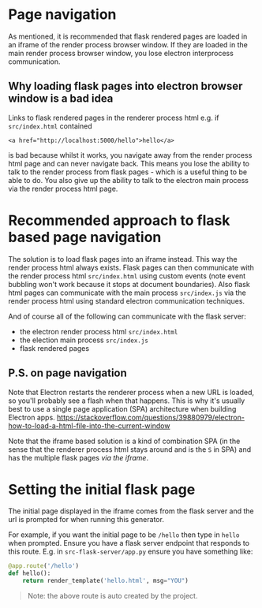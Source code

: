 # Page navigation

As mentioned, it is recommended that flask rendered pages are loaded in an iframe of the render process browser window. If they are loaded in the main render process browser window, you lose electron interprocess communication.

## Why loading flask pages into electron browser window is a bad idea

Links to flask rendered pages in the renderer process html e.g. if
`src/index.html` contained
    
    <a href="http://localhost:5000/hello">hello</a>

is bad because whilst it works, you navigate away from the render process html
page and can never navigate back. This means you lose the ability to talk to the
render process from flask pages - which is a useful thing to be able to do. You
also give up the ability to talk to the electron main process via the render
process html page.

# Recommended approach to flask based page navigation
The solution is to load flask pages into an iframe instead. This way the render
process html always exists. Flask pages can then communicate with the render
process html `src/index.html` using custom events (note event bubbling won't
work because it stops at document boundaries). Also flask html pages can
communicate with the main process `src/index.js` via the render
process html using standard electron communication techniques.

And of course all of the following can communicate with the flask server:
- the electron render process html `src/index.html`
- the election main process `src/index.js`
- flask rendered pages

## P.S. on page navigation

Note that Electron restarts the renderer process when a new URL is loaded, so you'll probably see a flash when that happens. This is why it's usually best to use a single page application (SPA) architecture when building Electron apps.  https://stackoverflow.com/questions/39880979/electron-how-to-load-a-html-file-into-the-current-window

Note that the iframe based solution is a kind of combination SPA (in the sense that the renderer process html stays around and is the `S` in SPA) and has the multiple flask pages _via the iframe_.

# Setting the initial flask page

The initial page displayed in the iframe comes from the flask server and the url is prompted for when running this generator.

For example, if you want the initial page to be `/hello` then type in `hello` when prompted. Ensure you have a flask server endpoint that responds to this route.  E.g. in `src-flask-server/app.py` ensure you have something like:

```python
@app.route('/hello')
def hello():
    return render_template('hello.html', msg="YOU")
```

> Note: the above route is auto created by the project.
